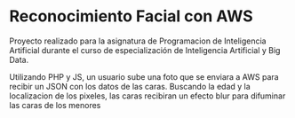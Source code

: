 # Reconocimiento Facial con AWS
Proyecto realizado para la asignatura de Programacion de Inteligencia Artificial durante el curso de especialización de Inteligencia Artificial y Big Data.

Utilizando PHP y JS, un usuario sube una foto que se enviara a AWS para recibir un JSON con los datos de las caras. Buscando la edad y la localizacion de los pixeles, las caras recibiran un efecto blur para difuminar las caras de los menores
